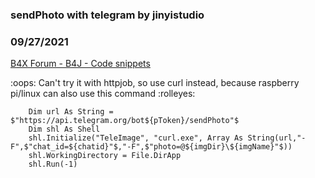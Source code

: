 ### sendPhoto with telegram by jinyistudio
### 09/27/2021
[B4X Forum - B4J - Code snippets](https://www.b4x.com/android/forum/threads/134628/)

:oops: Can't try it with httpjob, so use curl instead, because raspberry pi/linux can also use this command :rolleyes:  
  

```B4X
    Dim url As String = $"https://api.telegram.org/bot${pToken}/sendPhoto"$    
    Dim shl As Shell  
    shl.Initialize("TeleImage", "curl.exe", Array As String(url,"-F",$"chat_id=${chatid}"$,"-F",$"photo=@${imgDir}\${imgName}"$))  
    shl.WorkingDirectory = File.DirApp  
    shl.Run(-1)
```